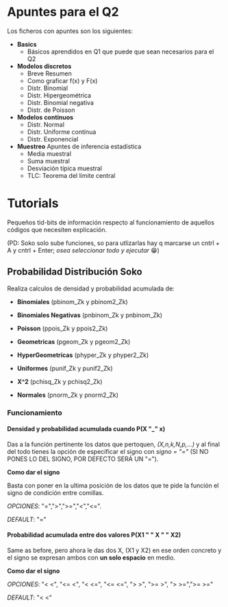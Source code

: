 # Apuntes para el Q2
Los ficheros con apuntes son los siguientes:
- **Basics**
  - Básicos aprendidos en Q1 que puede que sean necesarios para el Q2
- **Modelos discretos**
  - Breve Resumen
  - Como graficar f(x) y F(x)
  - Distr. Binomial
  - Distr. Hipergeométrica
  - Distr. Binomial negativa
  - Distr. de Poisson
- **Modelos contínuos**
  - Distr. Normal
  - Distr. Uniforme contínua
  - Distr. Exponencial
- **Muestreo** 
  Apuntes de inferencia estadística
  - Media muestral
  - Suma muestral
  - Desviación típica muestral
  - TLC: Teorema del límite central

# Tutorials
Pequeños tid-bits de información respecto al funcionamiento de aquellos códigos que necesiten explicación.

(PD: Soko solo sube funciones, so para utlizarlas hay q marcarse un cntrl + A y cntrl + Enter; _osea seleccionar todo y ejecutar_ 😁)
 
## Probabilidad Distribución Soko
Realiza calculos de densidad y probabilidad acumulada de:
- **Binomiales** (pbinom_Zk y pbinom2_Zk)
- **Binomiales Negativas** (pnbinom_Zk y pnbinom_Zk)
- **Poisson** (ppois_Zk y ppois2_Zk)
- **Geometricas** (pgeom_Zk y pgeom2_Zk)
- **HyperGeometricas** (phyper_Zk y phyper2_Zk)
  
- **Uniformes** (punif_Zk y punif2_Zk)
- **X^2** (pchisq_Zk y pchisq2_Zk)
- **Normales** (pnorm_Zk y pnorm2_Zk)

### Funcionamiento
#### Densidad y probabilidad acumulada cuando P(X "_" x)
Das a la función pertinente los datos que pertoquen, _(X,n,k,N,p,...)_ y al final del todo tienes la opción de especificar el signo con _signo = "="_ (SI NO PONES LO DEL SIGNO, POR DEFECTO SERÁ UN "=").

**Como dar el signo**

Basta con poner en la ultima posición de los datos que te pide la función el signo de condición entre comillas.

_OPCIONES_: "=",">",">=","<","<=".

_DEFAULT_: "="

#### Probabilidad acumulada entre dos valores P(X1 " " X " " X2)
Same as before, pero ahora le das dos X, (X1 y X2) en ese orden concreto y el signo se expresan ambos con **un solo espacio** en medio.

**Como dar el signo**

_OPCIONES_: "< <", "<= <", "< <=", "<= <=", "> >", ">= >", "> >=",">= >="

_DEFAULT_: "< <"

